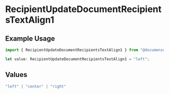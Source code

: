 # RecipientUpdateDocumentRecipientsTextAlign1

## Example Usage

```typescript
import { RecipientUpdateDocumentRecipientsTextAlign1 } from "@documenso/sdk-typescript/models/operations";

let value: RecipientUpdateDocumentRecipientsTextAlign1 = "left";
```

## Values

```typescript
"left" | "center" | "right"
```